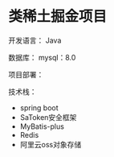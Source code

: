 # 类稀土掘金项目



开发语言： Java

数据库： mysql：8.0

项目部署： 

技术栈：

* spring boot
* SaToken安全框架
* MyBatis-plus
* Redis
* 阿里云oss对象存储
